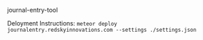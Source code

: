journal-entry-tool

Deloyment Instructions: `meteor deploy journalentry.redskyinnovations.com --settings ./settings.json`

